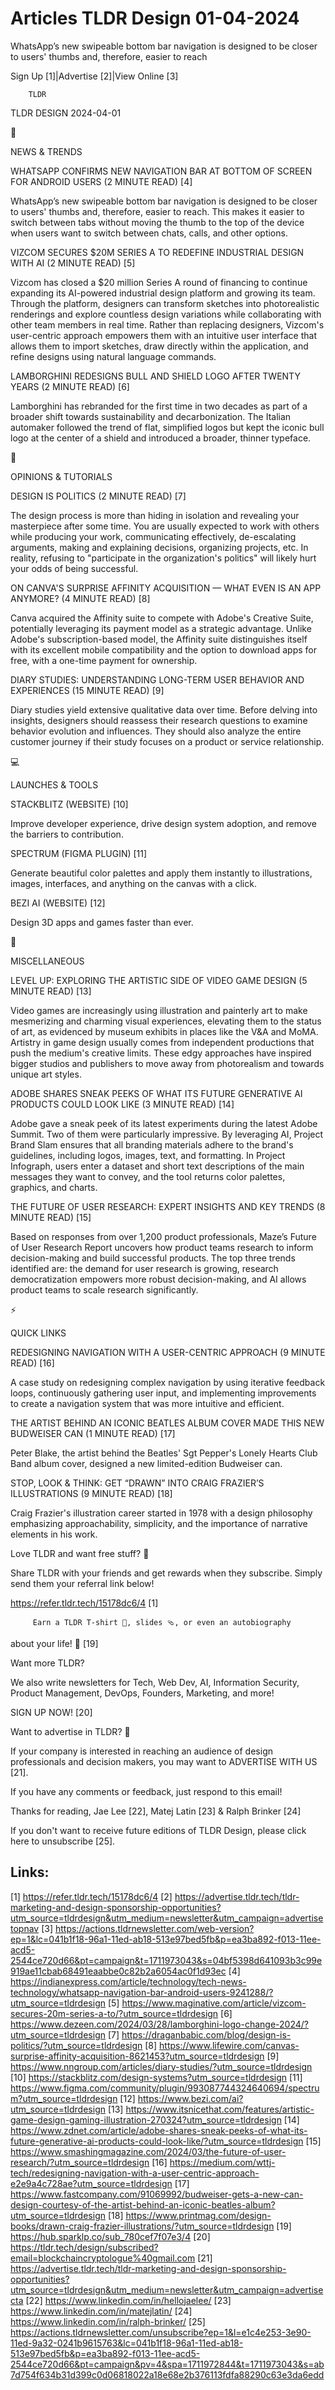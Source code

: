 # Articles TLDR Design 01-04-2024

WhatsApp’s new swipeable bottom bar navigation is designed to be
closer to users' thumbs and, therefore, easier to reach  

Sign Up [1]|Advertise [2]|View Online [3] 

		TLDR 

TLDR DESIGN 2024-04-01

📱 

NEWS & TRENDS

 WHATSAPP CONFIRMS NEW NAVIGATION BAR AT BOTTOM OF SCREEN FOR ANDROID
USERS (2 MINUTE READ) [4] 

 WhatsApp’s new swipeable bottom bar navigation is designed to be
closer to users' thumbs and, therefore, easier to reach. This makes it
easier to switch between tabs without moving the thumb to the top of
the device when users want to switch between chats, calls, and other
options. 

 VIZCOM SECURES $20M SERIES A TO REDEFINE INDUSTRIAL DESIGN WITH AI (2
MINUTE READ) [5] 

 Vizcom has closed a $20 million Series A round of financing to
continue expanding its AI-powered industrial design platform and
growing its team. Through the platform, designers can transform
sketches into photorealistic renderings and explore countless design
variations while collaborating with other team members in real time.
Rather than replacing designers, Vizcom's user-centric approach
empowers them with an intuitive user interface that allows them to
import sketches, draw directly within the application, and refine
designs using natural language commands. 

 LAMBORGHINI REDESIGNS BULL AND SHIELD LOGO AFTER TWENTY YEARS (2
MINUTE READ) [6] 

 Lamborghini has rebranded for the first time in two decades as part
of a broader shift towards sustainability and decarbonization. The
Italian automaker followed the trend of flat, simplified logos but
kept the iconic bull logo at the center of a shield and introduced a
broader, thinner typeface. 

🚀 

OPINIONS & TUTORIALS

 DESIGN IS POLITICS (2 MINUTE READ) [7] 

 The design process is more than hiding in isolation and revealing
your masterpiece after some time. You are usually expected to work
with others while producing your work, communicating effectively,
de-escalating arguments, making and explaining decisions, organizing
projects, etc. In reality, refusing to "participate in the
organization's politics" will likely hurt your odds of being
successful. 

 ON CANVA'S SURPRISE AFFINITY ACQUISITION — WHAT EVEN IS AN APP
ANYMORE? (4 MINUTE READ) [8] 

 Canva acquired the Affinity suite to compete with Adobe's Creative
Suite, potentially leveraging its payment model as a strategic
advantage. Unlike Adobe's subscription-based model, the Affinity suite
distinguishes itself with its excellent mobile compatibility and the
option to download apps for free, with a one-time payment for
ownership. 

 DIARY STUDIES: UNDERSTANDING LONG-TERM USER BEHAVIOR AND EXPERIENCES
(15 MINUTE READ) [9] 

 Diary studies yield extensive qualitative data over time. Before
delving into insights, designers should reassess their research
questions to examine behavior evolution and influences. They should
also analyze the entire customer journey if their study focuses on a
product or service relationship. 

💻 

LAUNCHES & TOOLS

 STACKBLITZ (WEBSITE) [10] 

 Improve developer experience, drive design system adoption, and
remove the barriers to contribution. 

 SPECTRUM (FIGMA PLUGIN) [11] 

 Generate beautiful color palettes and apply them instantly to
illustrations, images, interfaces, and anything on the canvas with a
click. 

 BEZI AI (WEBSITE) [12] 

 Design 3D apps and games faster than ever. 

🎁 

MISCELLANEOUS

 LEVEL UP: EXPLORING THE ARTISTIC SIDE OF VIDEO GAME DESIGN (5 MINUTE
READ) [13] 

 Video games are increasingly using illustration and painterly art to
make mesmerizing and charming visual experiences, elevating them to
the status of art, as evidenced by museum exhibits in places like the
V&A and MoMA. Artistry in game design usually comes from independent
productions that push the medium's creative limits. These edgy
approaches have inspired bigger studios and publishers to move away
from photorealism and towards unique art styles. 

 ADOBE SHARES SNEAK PEEKS OF WHAT ITS FUTURE GENERATIVE AI PRODUCTS
COULD LOOK LIKE (3 MINUTE READ) [14] 

 Adobe gave a sneak peek of its latest experiments during the latest
Adobe Summit. Two of them were particularly impressive. By leveraging
AI, Project Brand Slam ensures that all branding materials adhere to
the brand's guidelines, including logos, images, text, and formatting.
In Project Infograph, users enter a dataset and short text
descriptions of the main messages they want to convey, and the tool
returns color palettes, graphics, and charts. 

 THE FUTURE OF USER RESEARCH: EXPERT INSIGHTS AND KEY TRENDS (8 MINUTE
READ) [15] 

 Based on responses from over 1,200 product professionals, Maze’s
Future of User Research Report uncovers how product teams research to
inform decision-making and build successful products. The top three
trends identified are: the demand for user research is growing,
research democratization empowers more robust decision-making, and AI
allows product teams to scale research significantly. 

⚡ 

QUICK LINKS

 REDESIGNING NAVIGATION WITH A USER-CENTRIC APPROACH (9 MINUTE READ)
[16] 

 A case study on redesigning complex navigation by using iterative
feedback loops, continuously gathering user input, and implementing
improvements to create a navigation system that was more intuitive and
efficient. 

 THE ARTIST BEHIND AN ICONIC BEATLES ALBUM COVER MADE THIS NEW
BUDWEISER CAN (1 MINUTE READ) [17] 

 Peter Blake, the artist behind the Beatles' Sgt Pepper's Lonely
Hearts Club Band album cover, designed a new limited-edition Budweiser
can. 

 STOP, LOOK & THINK: GET “DRAWN” INTO CRAIG FRAZIER’S
ILLUSTRATIONS (9 MINUTE READ) [18] 

 Craig Frazier's illustration career started in 1978 with a design
philosophy emphasizing approachability, simplicity, and the importance
of narrative elements in his work. 

Love TLDR and want free stuff? 🎁

 Share TLDR with your friends and get rewards when they subscribe.
Simply send them your referral link below! 

 https://refer.tldr.tech/15178dc6/4 [1] 

		 Earn a TLDR T-shirt 👕, slides 🩴, or even an autobiography
about your life! 🤯 [19] 

Want more TLDR?

 We also write newsletters for Tech, Web Dev, AI, Information
Security, Product Management, DevOps, Founders, Marketing, and more! 

SIGN UP NOW! [20] 

Want to advertise in TLDR? 📰

 If your company is interested in reaching an audience of design
professionals and decision makers, you may want to ADVERTISE WITH US
[21]. 

 If you have any comments or feedback, just respond to this email! 

Thanks for reading, 
Jae Lee [22], Matej Latin [23] & Ralph Brinker [24] 

If you don't want to receive future editions of TLDR Design,
please click here to unsubscribe [25]. 

 

Links:
------
[1] https://refer.tldr.tech/15178dc6/4
[2] https://advertise.tldr.tech/tldr-marketing-and-design-sponsorship-opportunities?utm_source=tldrdesign&utm_medium=newsletter&utm_campaign=advertisetopnav
[3] https://actions.tldrnewsletter.com/web-version?ep=1&lc=041b1f18-96a1-11ed-ab18-513e97bed5fb&p=ea3ba892-f013-11ee-acd5-2544ce720d66&pt=campaign&t=1711973043&s=04bf5398d641093b3c99e919ae11cbab68491eaabbe0c82b2a6054ac0f1d93ec
[4] https://indianexpress.com/article/technology/tech-news-technology/whatsapp-navigation-bar-android-users-9241288/?utm_source=tldrdesign
[5] https://www.maginative.com/article/vizcom-secures-20m-series-a-to/?utm_source=tldrdesign
[6] https://www.dezeen.com/2024/03/28/lamborghini-logo-change-2024/?utm_source=tldrdesign
[7] https://draganbabic.com/blog/design-is-politics/?utm_source=tldrdesign
[8] https://www.lifewire.com/canvas-surprise-affinity-acquisition-8621453?utm_source=tldrdesign
[9] https://www.nngroup.com/articles/diary-studies/?utm_source=tldrdesign
[10] https://stackblitz.com/design-systems?utm_source=tldrdesign
[11] https://www.figma.com/community/plugin/993087744324640694/spectrum?utm_source=tldrdesign
[12] https://www.bezi.com/ai?utm_source=tldrdesign
[13] https://www.itsnicethat.com/features/artistic-game-design-gaming-illustration-270324?utm_source=tldrdesign
[14] https://www.zdnet.com/article/adobe-shares-sneak-peeks-of-what-its-future-generative-ai-products-could-look-like/?utm_source=tldrdesign
[15] https://www.smashingmagazine.com/2024/03/the-future-of-user-research/?utm_source=tldrdesign
[16] https://medium.com/wttj-tech/redesigning-navigation-with-a-user-centric-approach-e2e9a4c728ae?utm_source=tldrdesign
[17] https://www.fastcompany.com/91069992/budweiser-gets-a-new-can-design-courtesy-of-the-artist-behind-an-iconic-beatles-album?utm_source=tldrdesign
[18] https://www.printmag.com/design-books/drawn-craig-frazier-illustrations/?utm_source=tldrdesign
[19] https://hub.sparklp.co/sub_780cef7f07e3/4
[20] https://tldr.tech/design/subscribed?email=blockchaincryptologue%40gmail.com
[21] https://advertise.tldr.tech/tldr-marketing-and-design-sponsorship-opportunities?utm_source=tldrdesign&utm_medium=newsletter&utm_campaign=advertisecta
[22] https://www.linkedin.com/in/hellojaelee/
[23] https://www.linkedin.com/in/matejlatin/
[24] https://www.linkedin.com/in/ralph-brinker/
[25] https://actions.tldrnewsletter.com/unsubscribe?ep=1&l=e1c4e253-3e90-11ed-9a32-0241b9615763&lc=041b1f18-96a1-11ed-ab18-513e97bed5fb&p=ea3ba892-f013-11ee-acd5-2544ce720d66&pt=campaign&pv=4&spa=1711972844&t=1711973043&s=ab7d754f634b31d399c0d06818022a18e68e2b376113fdfa88290c63e3da6edd